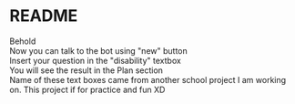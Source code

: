 # README
Behold<br>
Now you can talk to the bot using "new" button<br>
Insert your question in the "disability" textbox<br>
You will see the result in the Plan section<br>
Name of these text boxes came from another school project I am working on. This project if for practice and fun XD
